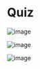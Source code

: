 # Quiz

![image](https://github.com/AnkitaSingh2000/Quiz/assets/89559467/51f7af87-4b24-48f4-99c3-0d26f92149f3)

![image](https://github.com/AnkitaSingh2000/Quiz/assets/89559467/f54b864b-c9cd-41fa-a85a-f62e1175b02e)

![image](https://github.com/AnkitaSingh2000/Quiz/assets/89559467/e34008a6-ad64-4fc5-8559-bfeeb5887a49)


